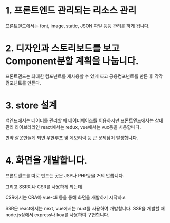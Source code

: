 # 1. 프론트엔드 관리되는 리소스 관리

프론트엔드에서는 font, image, static, JSON 파일 등등 관리를 하게 됩니다.



# 2. 디자인과 스토리보드를 보고 Component분할 계획을 나눕니다.

프론트엔드는 최대한 컴포넌트를 재사용할 수 있게 짜고 공용컴포넌트를 만든 후 각각 컴포넌트를 만든다.

# 3. store 설계

백엔드에서는 데이터를 관리할 때 데이터베이스를 이용하지만 프론트엔드에서는 상태 관리 라이브러리인 react에서는 redux, vue에서는 vux등을 사용합니다.

만약 잘못만들게 되면 무한루프 및 메모리릭 등 큰 문제점이 발생합니다.



# 4. 화면을 개발합니다.

프론트엔드를 따로 만드는 곳은 JSP나 PHP등을 거의 안씁니다.

그리고 SSR이나 CSR를 사용하게 되는데 

CSR에서는 CRA아 vue-cli 등을 통해 화면을 개발하기 시작하고

SSR은 react에서는 next, vue에서는 nuxt를 사용하여 개발합니다. SSR을 개발할 때 node.js상에서 express나 koa를 사용하여 구현합니다.



